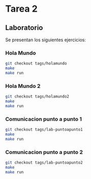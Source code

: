 # Tarea 2


## Laboratorio
Se presentan los siguientes ejercicios:

### Hola Mundo

```bash
git checkout tags/holamundo
make
make run
```

### Hola Mundo 2

```bash
git checkout tags/holamundo2
make
make run
```

### Comunicacion punto a punto 1
```bash
git checkout tags/lab-puntoapunto1
make
make run
```

### Comunicacion punto a punto 2
```bash
git checkout tags/lab-puntoapunto2
make
make run
```
